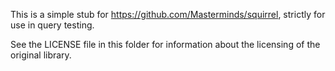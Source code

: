 This is a simple stub for https://github.com/Masterminds/squirrel, strictly for use in query testing.

See the LICENSE file in this folder for information about the licensing of the original library.
